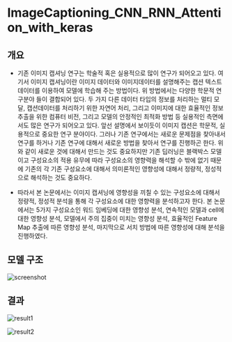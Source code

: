 # ImageCaptioning_CNN_RNN_Attention_with_keras  


## 개요

-  기존 이미지 캡셔닝 연구는 학술적 혹은 실용적으로 많이 연구가 되어오고 있다. 여기서 이미지 캡셔닝이란 이미지 데이터와 이미지데이터를 설명해주는 캡션 텍스트 데이터를 이용하여 모델에 학습해 주는 방법이다. 위 방법에서는 다양한 학문적 연구분야 들이 결합되어 있다. 두 가지 다른 데이터 타입의 정보를 처리하는 멀티 모달, 캡션데이터를 처리하기 위한 자연어 처리, 그리고 이미지에 대한 효율적인 정보 추출을 위한 컴퓨터 비전, 그리고 모델의 안정적인 최적화 방법 등 실용적인 측면에서도 많은 연구가 되어오고 있다. 앞선 설명에서 보이듯이 이미지 캡션은 학문적, 실용적으로 중요한 연구 분야이다. 그러나 기존 연구에서는 새로운 문제점을 찾아내서 연구를 하거나 기존 연구에 대해서 새로운 방법을 찾아서 연구를 진행하곤 한다. 위와 같이 새로운 것에 대해서 만드는 것도 중요하지만 기존 딥러닝은 블랙박스 모델이고 구성요소의 적용 유무에 따라 구성요소의 영향력을 해석할 수 밖에 없기 때문에 기존의 각 기존 구성요소에 대해서 의미론적인 영향성에 대해서 정량적, 정성적으로 해석하는 것도 중요하다. 

-  따라서 본 논문에서는 이미지 캡셔닝에 영향성을 끼칠 수 있는 구성요소에 대해서 정량적,  정성적 분석을 통해 각 구성요소에 대한 영향력을 분석하고자 한다. 본 논문에서는 5가지 구성요소인 워드 임베딩에 대한 영향성 분석, 연속적인 모델과 cell에 대한 영향성 분석, 모델에서 주의 집중이 미치는 영향성 분석, 효율적인 Feature Map 추출에 따른 영향성 분석, 마지막으로 서치 방법에 따른 영향성에 대해 분석을 진행하였다.

## 모델 구조
![screenshot](https://user-images.githubusercontent.com/48201370/82135946-40771c00-9843-11ea-8659-528904669b65.PNG)  

## 결과  

![result1](https://user-images.githubusercontent.com/48201370/82135971-b5e2ec80-9843-11ea-9280-01cb74f60b9b.PNG)  

![result2](https://user-images.githubusercontent.com/48201370/82135976-c7c48f80-9843-11ea-80f1-d88258d45f58.PNG)  

